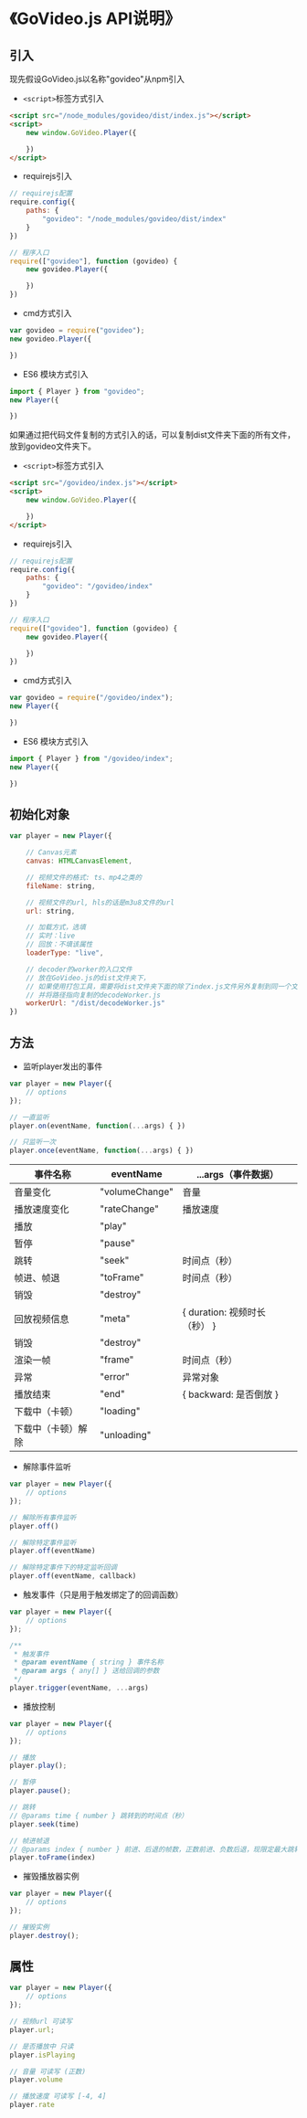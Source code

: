 # 《GoVideo.js API说明》
## 引入
现先假设GoVideo.js以名称"govideo"从npm引入

* ```<script>```标签方式引入
```html
<script src="/node_modules/govideo/dist/index.js"></script>
<script>
    new window.GoVideo.Player({

    })
</script>
```

* requirejs引入
```js
// requirejs配置
require.config({
    paths: {
        "govideo": "/node_modules/govideo/dist/index"
    }
})

// 程序入口
require(["govideo"], function (govideo) {
    new govideo.Player({

    })
})
```

* cmd方式引入
```js
var govideo = require("govideo");
new govideo.Player({

})
```

* ES6 模块方式引入
```js
import { Player } from "govideo";
new Player({

})
```

如果通过把代码文件复制的方式引入的话，可以复制dist文件夹下面的所有文件，放到govideo文件夹下。

* ```<script>```标签方式引入
```html
<script src="/govideo/index.js"></script>
<script>
    new window.GoVideo.Player({

    })
</script>
```

* requirejs引入
```js
// requirejs配置
require.config({
    paths: {
        "govideo": "/govideo/index"
    }
})

// 程序入口
require(["govideo"], function (govideo) {
    new govideo.Player({

    })
})
```

* cmd方式引入
```js
var govideo = require("/govideo/index");
new Player({

})
```

* ES6 模块方式引入
```js
import { Player } from "/govideo/index";
new Player({

})
```

## 初始化对象
```js
var player = new Player({

    // Canvas元素
    canvas: HTMLCanvasElement,

    // 视频文件的格式: ts、mp4之类的
    fileName: string,

    // 视频文件的url, hls的话是m3u8文件的url
    url: string,

    // 加载方式，选填
    // 实时：live 
    // 回放：不填该属性
    loaderType: "live",

    // decoder的worker的入口文件
    // 放在GoVideo.js的dist文件夹下，
    // 如果使用打包工具，需要将dist文件夹下面的除了index.js文件另外复制到同一个文件夹下
    // 并将路径指向复制的decodeWorker.js
    workerUrl: "/dist/decodeWorker.js"
})
```

## 方法
* 监听player发出的事件
```js
var player = new Player({
    // options
});

// 一直监听
player.on(eventName, function(...args) { })

// 只监听一次
player.once(eventName, function(...args) { })
```

|事件名称|eventName|...args（事件数据）|
|---|---|---|
|音量变化|"volumeChange"|音量|
|播放速度变化|"rateChange"|播放速度|
|播放|"play"||
|暂停|"pause"||
|跳转|"seek"|时间点（秒）|
|帧进、帧退|"toFrame"|时间点（秒）|
|销毁|"destroy"||
|回放视频信息|"meta"|{ duration: 视频时长（秒） }|
|销毁|"destroy"||
|渲染一帧|"frame"|时间点（秒）|
|异常|"error"|异常对象|
|播放结束|"end"|{ backward: 是否倒放 }|
|下载中（卡顿）|"loading"||
|下载中（卡顿）解除|"unloading"||

* 解除事件监听
```js
var player = new Player({
    // options
});

// 解除所有事件监听
player.off()

// 解除特定事件监听
player.off(eventName)

// 解除特定事件下的特定监听回调
player.off(eventName, callback)
```

* 触发事件（只是用于触发绑定了的回调函数）
```js
var player = new Player({
    // options
});

/**
 * 触发事件
 * @param eventName { string } 事件名称
 * @param args { any[] } 送给回调的参数
 */
player.trigger(eventName, ...args)
```

* 播放控制
```js
var player = new Player({
    // options
});

// 播放
player.play();

// 暂停
player.pause();

// 跳转
// @params time { number } 跳转到的时间点（秒）
player.seek(time)

// 帧进帧退
// @params index { number } 前进、后退的帧数，正数前进、负数后退，现限定最大跳转10帧
player.toFrame(index)
```

* 摧毁播放器实例
```js
var player = new Player({
    // options
});

// 摧毁实例
player.destroy();
```

## 属性
```js
var player = new Player({
    // options
});

// 视频url 可读写
player.url;

// 是否播放中 只读
player.isPlaying

// 音量 可读写 (正数)
player.volume

// 播放速度 可读写 [-4, 4]
player.rate
```

